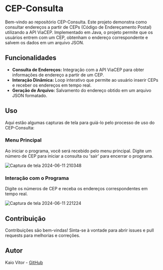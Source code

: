 # CEP-Consulta

Bem-vindo ao repositório CEP-Consulta. Este projeto demonstra como consultar endereços a partir de CEPs (Código de Endereçamento Postal) utilizando a API ViaCEP. Implementado em Java, o projeto permite que os usuários entrem com um CEP, obtenham o endereço correspondente e salvem os dados em um arquivo JSON.

## Funcionalidades

- **Consulta de Endereços:** Integração com a API ViaCEP para obter informações de endereço a partir de um CEP.
- **Interação Dinâmica:** Loop interativo que permite ao usuário inserir CEPs e receber os endereços em tempo real.
- **Geração de Arquivo:** Salvamento do endereço obtido em um arquivo JSON formatado.

## Uso

Aqui estão algumas capturas de tela para guiá-lo pelo processo de uso do CEP-Consulta:

### Menu Principal

Ao iniciar o programa, você será recebido pelo menu principal. Digite um número de CEP para iniciar a consulta ou 'sair' para encerrar o programa.

![Captura de tela 2024-06-11 210348](https://github.com/Kaio-0708/ViaCep/assets/123708201/c9a9b62c-5077-455a-90d9-78aededb38e7)

### Interação com o Programa

Digite os números de CEP e receba os endereços correspondentes em tempo real.

![Captura de tela 2024-06-11 221224](https://github.com/Kaio-0708/ViaCep/assets/123708201/fde08a05-1d13-4852-b7ed-9024fe9ea19d)

## Contribuição

Contribuições são bem-vindas! Sinta-se à vontade para abrir issues e pull requests para melhorias e correções.

## Autor

Kaio Vitor - [GitHub](https://github.com/Kaio-0708)
